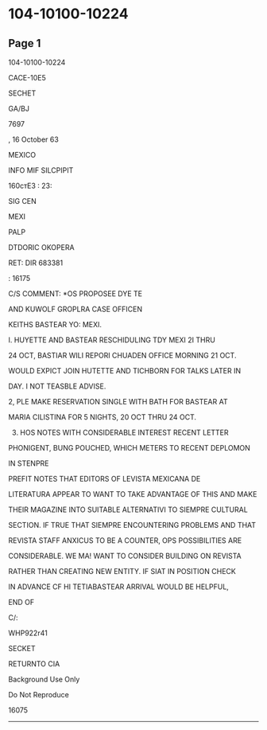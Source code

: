 # 104-10100-10224

## Page 1

104-10100-10224

CACE-10E5

SECHET

GA/BJ

7697

, 16 October 63

MEXICO

INFO MIF SILCPIPIT

160cтE3 : 23:

SIG CEN

MEXI

PALP

DTDORIC OKOPERA

RET: DIR 683381

: 16175

C/S COMMENT: *OS PROPOSEE DYE TE

AND KUWOLF GROPLRA CASE OFFICEN

KEITHS BASTEAR YO: MEXI.

I. HUYETTE AND BASTEAR RESCHIDULING TDY MEXI 2I THRU

24 OCT, BASTIAR WILI REPORI CHUADEN OFFICE MORNING 21 OCT.

WOULD EXPICT JOIN HUTETTE AND TICHBORN FOR TALKS LATER IN

DAY. I NOT TEASBLE ADVISE.

2, PLE MAKE RESERVATION SINGLE WITH BATH FOR BASTEAR AT

MARIA CILISTINA FOR 5 NIGHTS, 20 OCT THRU 24 OCT.

3. HOS NOTES WITH CONSIDERABLE INTEREST RECENT LETTER

PHONIGENT, BUNG POUCHED, WHICH METERS TO RECENT DEPLOMON

IN STENPRE

PREFIT NOTES THAT EDITORS OF LEVISTA MEXICANA DE

LITERATURA APPEAR TO WANT TO TAKE ADVANTAGE OF THIS AND MAKE

THEIR MAGAZINE INTO SUITABLE ALTERNATIVI TO SIEMPRE CULTURAL

SECTION. IF TRUE THAT SIEMPRE ENCOUNTERING PROBLEMS AND THAT

REVISTA STAFF ANXICUS TO BE A COUNTER, OPS POSSIBILITIES ARE

CONSIDERABLE. WE MA! WANT TO CONSIDER BUILDING ON REVISTA

RATHER THAN CREATING NEW ENTITY. IF SIAT IN POSITION CHECK

IN ADVANCE CF HI TETIABASTEAR ARRIVAL WOULD BE HELPFUL,

END OF

C/:

WHP922r41

SECKET

RETURNTO CIA

Background Use Only

Do Not Reproduce

16075

---

